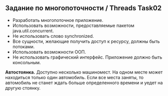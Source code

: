 ## Задание по многопоточности / Threads Task02 ##

* Разработать многопоточное приложение.
* Использовать возможности, предоставляемые пакетом java.util.concurrent.
* Не использовать слово synchronized.
* Все сущности, желающие получить доступ к ресурсу, должны быть потоками.
* Использовать возможности ООП.
* Не использовать графический интерфейс. Приложение должно быть консольным.


**Автостоянка.** Доступно несколько машиномест. На одном месте может находиться только один автомобиль. Если все места заняты, то автомобиль не станет ждать больше определенного времени и уедет на другую стоянку.